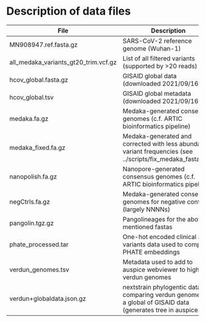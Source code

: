 # Description of data files

File | Description
------------ | -------------
MN908947.ref.fasta.gz | SARS-CoV-2 reference genome (Wuhan-1)
all_medaka_variants_gt20_trim.vcf.gz | List of all filtered variants (supported by >20 reads)
hcov_global.fasta.gz | GISAID global data (downloaded 2021/09/16)
hcov_global.tsv | GISAID global metadata (downloaded 2021/09/16)
medaka.fa.gz | Medaka-generated consensus genomes (c.f. ARTIC bioinformatics pipeline)
medaka_fixed.fa.gz | Medaka-generated and corrected with less abundant variant frequencies (see ../scripts/fix_medaka_fastas.sh) 
nanopolish.fa.gz | Nanopore-generated consensus genomes (c.f. ARTIC bioinformatics pipeline)
negCtrls.fa.gz | Medaka-generated consensus genomes for negative controls (largely NNNNs)
pangolin.tgz.gz | Pangolineages for the above-mentioned fastas
phate_processed.tar | One-hot encoded clinical and variants data used to compute PHATE embeddings
verdun_genomes.tsv | Metadata used to add to auspice webviewer to highlight verdun genomes
verdun+globaldata.json.gz | nextstrain phylogentic data comparing verdun genomes to a global of GISAID data (generates tree in auspice.us)
